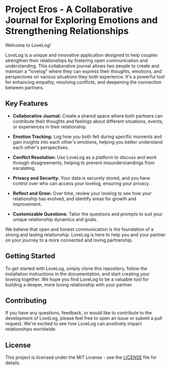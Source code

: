 # Project Eros - A Collaborative Journal for Exploring Emotions and Strengthening Relationships

Welcome to LoveLog!

LoveLog is a unique and innovative application designed to help couples strengthen their relationships by fostering open communication and understanding. This collaborative journal allows two people to create and maintain a "lovelog" where they can express their thoughts, emotions, and perspectives on various situations they both experience. It's a powerful tool for enhancing empathy, resolving conflicts, and deepening the connection between partners.

## Key Features

- **Collaborative Journal:** Create a shared space where both partners can contribute their thoughts and feelings about different situations, events, or experiences in their relationship.

- **Emotion Tracking:** Log how you both felt during specific moments and gain insights into each other's emotions, helping you better understand each other's perspectives.

- **Conflict Resolution:** Use LoveLog as a platform to discuss and work through disagreements, helping to prevent misunderstandings from escalating.

- **Privacy and Security:** Your data is securely stored, and you have control over who can access your lovelog, ensuring your privacy.

- **Reflect and Grow:** Over time, review your lovelog to see how your relationship has evolved, and identify areas for growth and improvement.

- **Customizable Questions:** Tailor the questions and prompts to suit your unique relationship dynamics and goals.

We believe that open and honest communication is the foundation of a strong and lasting relationship. LoveLog is here to help you and your partner on your journey to a more connected and loving partnership.

## Getting Started

To get started with LoveLog, simply clone this repository, follow the installation instructions in the documentation, and start creating your lovelog together. We hope you find LoveLog to be a valuable tool for building a deeper, more loving relationship with your partner.

## Contributing

If you have any questions, feedback, or would like to contribute to the development of LoveLog, please feel free to open an issue or submit a pull request. We're excited to see how LoveLog can positively impact relationships worldwide.

## License

This project is licensed under the MIT License - see the [LICENSE](LICENSE) file for details.
